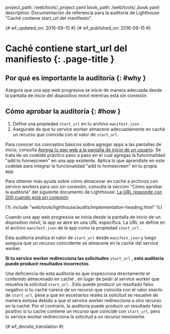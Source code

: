 project_path: /web/tools/_project.yaml
book_path: /web/tools/_book.yaml
description: Documentación de referencia para la auditoría de Lighthouse "Caché contiene start_url del manifiesto".

{# wf_updated_on: 2016-09-15 #}
{# wf_published_on: 2016-09-15 #}

# Caché contiene start_url del manifiesto  {: .page-title }

## Por qué es importante la auditoría {: #why }

Asegura que una app web progresiva se inicie de manera adecuada desde la pantalla de inicio del
dispositivo móvil mientras está sin conexión.

## Cómo aprobar la auditoría {: #how }

1. Define una propiedad `start_url` en tu archivo `manifest.json` .
2. Asegúrate de que tu service worker almacene adecuadamente en caché un recurso que coincida con
   el valor de `start_url`.

Para conocer los conceptos básicos sobre agregar apps a las pantallas de inicio,
consulta [Agrega tu app web a la pantalla de inicio de un
usuario](https://codelabs.developers.google.com/codelabs/add-to-home-screen).
Se trata de un codelab práctico paso a paso en el cual agregas la funcionalidad "add to
homescreen" en una app existente. Aplica lo que aprendiste en
este codelab para integrar la funcionalidad "add to homescreen" en tu propia app.

Para obtener más ayuda sobre cómo almacenar en caché a archivos con service workers para uso sin conexión,
consulta la sección "Cómo aprobar la auditoría" del siguiente documento de Lighthouse:
[La URL responde con 200 cuando está sin conexión](http-200-when-offline#how)

{% include "web/tools/lighthouse/audits/implementation-heading.html" %}

Cuando una app web progresiva se inicia desde la pantalla de inicio de un dispositivo
móvil, la app se abre en una URL específica. La URL se define en el archivo
`manifest.json` de la app como la propiedad `start_url` .

Esta auditoría analiza el valor de `start_url` desde `manifest.json` y luego
asegura que un recurso coincidente se almacene en la caché del service worker.

**Si tu service worker redirecciona las solicitudes** `start_url` **, esta auditoría
puede producir resultados incorrectos**.

Una deficiencia de esta auditoría es que inspecciona directamente el contenido almacenado en caché
, en lugar de pedir al service worker que resuelva la solicitud `start_url`
. Esto puede producir un resultado falso negativo si tu caché carece de
un recurso que coincida con el valor exacto de `start_url`, pese a que en
escenarios reales la solicitud se resuelve de manera exitosa debido a que el service
worker redirecciona a otro recurso en la caché. Por el contrario, la auditoría puede
producir un resultado falso positivo si tu caché contiene un recurso que
coincide con `start_url`, pero tu service worker redirecciona la solicitud a
un recurso inexistente.


{# wf_devsite_translation #}
